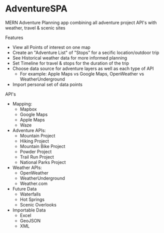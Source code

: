 # AdventureSPA
MERN Adventure Planning app combining all adventure project API's with weather, travel &amp; scenic sites


Features
- View all Points of interest on one map
- Create an "Adventure List" of "Stops" for a secific location/outdoor trip
- See Historical weather data for more informed planning
- Set Timeline for travel & stops for the duration of the trip
- Choose data source for adventure layers as well as each type of API
  - For example: Apple Maps vs Google Maps, OpenWeather vs WeatherUnderground
- Import personal set of data points

API's
- Mapping:
  - Mapbox
  - Google Maps
  - Apple Maps
  - Waze
- Adventure APIs:
  - Mountain Project
  - Hiking Project
  - Mountain Bike Project
  - Powder Project
  - Trail Run Project
  - National Parks Project
- Weather APIs:
  - OpenWeather
  - WeatherUnderground
  - Weather.com
- Future Data
  - Waterfalls
  - Hot Springs
  - Scenic Overlooks
- Importable Data
  - Excel
  - GeoJSON
  - XML

